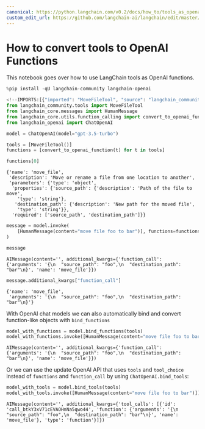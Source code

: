 ```yaml
---
canonical: https://python.langchain.com/v0.2/docs/how_to/tools_as_openai_functions/
custom_edit_url: https://github.com/langchain-ai/langchain/edit/master/docs/docs/how_to/tools_as_openai_functions.ipynb
---
```


# How to convert tools to OpenAI Functions

This notebook goes over how to use LangChain tools as OpenAI functions.


```python
%pip install -qU langchain-community langchain-openai
```


```python
<!--IMPORTS:[{"imported": "MoveFileTool", "source": "langchain_community.tools", "docs": "https://api.python.langchain.com/en/latest/tools/langchain_community.tools.file_management.move.MoveFileTool.html", "title": "How to convert tools to OpenAI Functions"}, {"imported": "HumanMessage", "source": "langchain_core.messages", "docs": "https://api.python.langchain.com/en/latest/messages/langchain_core.messages.human.HumanMessage.html", "title": "How to convert tools to OpenAI Functions"}, {"imported": "convert_to_openai_function", "source": "langchain_core.utils.function_calling", "docs": "https://api.python.langchain.com/en/latest/utils/langchain_core.utils.function_calling.convert_to_openai_function.html", "title": "How to convert tools to OpenAI Functions"}, {"imported": "ChatOpenAI", "source": "langchain_openai", "docs": "https://api.python.langchain.com/en/latest/chat_models/langchain_openai.chat_models.base.ChatOpenAI.html", "title": "How to convert tools to OpenAI Functions"}]-->
from langchain_community.tools import MoveFileTool
from langchain_core.messages import HumanMessage
from langchain_core.utils.function_calling import convert_to_openai_function
from langchain_openai import ChatOpenAI
```


```python
model = ChatOpenAI(model="gpt-3.5-turbo")
```


```python
tools = [MoveFileTool()]
functions = [convert_to_openai_function(t) for t in tools]
```


```python
functions[0]
```



```output
{'name': 'move_file',
 'description': 'Move or rename a file from one location to another',
 'parameters': {'type': 'object',
  'properties': {'source_path': {'description': 'Path of the file to move',
    'type': 'string'},
   'destination_path': {'description': 'New path for the moved file',
    'type': 'string'}},
  'required': ['source_path', 'destination_path']}}
```



```python
message = model.invoke(
    [HumanMessage(content="move file foo to bar")], functions=functions
)
```


```python
message
```



```output
AIMessage(content='', additional_kwargs={'function_call': {'arguments': '{\n  "source_path": "foo",\n  "destination_path": "bar"\n}', 'name': 'move_file'}})
```



```python
message.additional_kwargs["function_call"]
```



```output
{'name': 'move_file',
 'arguments': '{\n  "source_path": "foo",\n  "destination_path": "bar"\n}'}
```


With OpenAI chat models we can also automatically bind and convert function-like objects with `bind_functions`


```python
model_with_functions = model.bind_functions(tools)
model_with_functions.invoke([HumanMessage(content="move file foo to bar")])
```



```output
AIMessage(content='', additional_kwargs={'function_call': {'arguments': '{\n  "source_path": "foo",\n  "destination_path": "bar"\n}', 'name': 'move_file'}})
```


Or we can use the update OpenAI API that uses `tools` and `tool_choice` instead of `functions` and `function_call` by using `ChatOpenAI.bind_tools`:


```python
model_with_tools = model.bind_tools(tools)
model_with_tools.invoke([HumanMessage(content="move file foo to bar")])
```



```output
AIMessage(content='', additional_kwargs={'tool_calls': [{'id': 'call_btkY3xV71cEVAOHnNa5qwo44', 'function': {'arguments': '{\n  "source_path": "foo",\n  "destination_path": "bar"\n}', 'name': 'move_file'}, 'type': 'function'}]})
```